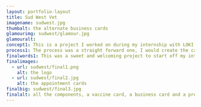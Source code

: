 ```yaml
---
layout: portfolio-layout
title: Sud West Vet
imagename: sudwest.jpg
thumbalt: the alternate business cards
glamourimg: sudwest/glamour.jpg
glamouralt:
concept1: This is a project I worked on during my internship with LOKI. The logo and concept was created by Kevin, and it was approved before I arrived. I worked on the accompanying pieces to finish up the project.
process1: The process was a straight forward one, I would create the cards or notepads, it was checked over by Kevin and then sent to the client for approval.
finalwords1: This was a sweet and welcoming project to start off my internship with! It was a great refresher on clients and a reminder of how working for a client means that sometimes, you really do have to change the layout back to the way it was before just without the spaces.
finalimages:
  - url: sudwest/final1.png
    alt: the logo
  - url: sudwest/final2.jpg
    alt: the appointment cards
finalbig: sudwest/final3.jpg
finalalt: all the components, a vaccine card, a business card and a prescription pad.
---
```

